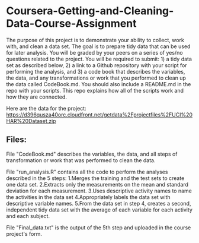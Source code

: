 # Coursera-Getting-and-Cleaning-Data-Course-Assignment
The purpose of this project is to demonstrate your ability to collect, work with, and clean a data set. The goal is to prepare tidy data that can be used for later analysis. You will be graded by your peers on a series of yes/no questions related to the project. You will be required to submit: 1) a tidy data set as described below, 2) a link to a Github repository with your script for performing the analysis, and 3) a code book that describes the variables, the data, and any transformations or work that you performed to clean up the data called CodeBook.md. You should also include a README.md in the repo with your scripts. This repo explains how all of the scripts work and how they are connected.

Here are the data for the project:
https://d396qusza40orc.cloudfront.net/getdata%2Fprojectfiles%2FUCI%20HAR%20Dataset.zip

## Files:

File "CodeBook.md" describes the variables, the data, and all steps of transformation or work that was performed to clean the data.


File "run_analysis.R" contains all the code to perform the analyses described in the 5 steps:
  1.Merges the training and the test sets to create one data set.
  2.Extracts only the measurements on the mean and standard deviation for each measurement.
  3.Uses descriptive activity names to name the activities in the data set
  4.Appropriately labels the data set with descriptive variable names.
  5.From the data set in step 4, creates a second, independent tidy data set with the average of each variable 
    for each activity and each subject.


File "Final_data.txt" is the output of the 5th step and uploaded in the course project's form.
